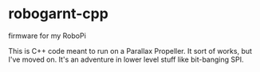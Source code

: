 # robogarnt-cpp
firmware for my RoboPi

This is C++ code meant to run on a Parallax Propeller. It sort of works, but I've moved on. It's an adventure in lower level stuff like bit-banging SPI.
